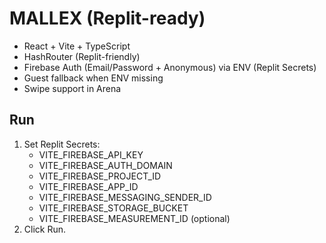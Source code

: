 # MALLEX (Replit-ready)

- React + Vite + TypeScript
- HashRouter (Replit-friendly)
- Firebase Auth (Email/Password + Anonymous) via ENV (Replit Secrets)
- Guest fallback when ENV missing
- Swipe support in Arena

## Run
1. Set Replit Secrets:
   - VITE_FIREBASE_API_KEY
   - VITE_FIREBASE_AUTH_DOMAIN
   - VITE_FIREBASE_PROJECT_ID
   - VITE_FIREBASE_APP_ID
   - VITE_FIREBASE_MESSAGING_SENDER_ID
   - VITE_FIREBASE_STORAGE_BUCKET
   - VITE_FIREBASE_MEASUREMENT_ID (optional)
2. Click Run.